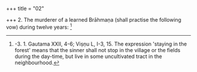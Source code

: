 +++
title = "02"

+++
2. The murderer of a learned Brāhmaṇa (shall practise the following vow) during twelve years: [^1] 


[^1]:  -3. 1. Gautama XXII, 4-6; Viṣṇu L, I-3, 15. The expression 'staying in the forest' means that the sinner shall not stop in the village or the fields during the day-time, but live in some uncultivated tract in the neighbourhood.
